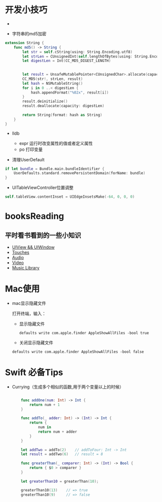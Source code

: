 # 开发小技巧
-
+ 字符串的md5加密

```Swift
extension String {
    func md5() -> String {
        let str = self.cString(using: String.Encoding.utf8)
        let strLen = CUnsignedInt(self.lengthOfBytes(using: String.Encoding.utf8))
        let digestLen = Int(CC_MD5_DIGEST_LENGTH)
        
        
        let result = UnsafeMutablePointer<CUnsignedChar>.allocate(capacity: digestLen)
        CC_MD5(str!, strLen, result)
        let hash = NSMutableString()
        for i in 0 ..< digestLen {
            hash.appendFormat("%02x", result[i])
        }
        result.deinitialize()
        result.deallocate(capacity: digestLen)
        
        return String(format: hash as String)
    }
}
```

+ lldb

	+ expr 运行时改变属性的值或者定义属性
	+ po 打印变量

+ 	清理UserDefault

```Swift
if let bundle = Bundle.main.bundleIdentifier {
    UserDefaults.standard.removePersistentDomain(forName: bundle)
}
```

+ UITableViewController位置调整

```Swift
self.tableView.contentInset = UIEdgeInsetsMake(-64, 0, 0, 0)
```



# booksReading

平时看书看到的一些小知识
-----------------

* [UIView && UIWindow](View&&UIWindow.md)
* [Touches](chapter5Touches.md)
* [Audio](Audio音频.md)
* [Video](Video视频.md)
* [Music Library](MusicLibrary.md)


# Mac使用
* mac显示隐藏文件

	打开终端，输入：
	* 显示隐藏文件
		```
		defaults write com.apple.finder AppleShowAllFiles -bool true 
		```
	* 关闭显示隐藏文件
	```
	defaults write com.apple.finder AppleShowAllFiles -bool false 
	```
	
	
# Swift 必备Tips
* Currying（生成多个相似的函数,用于两个变量以上的时候）

	```Swift
	
		func addOne(num: Int) -> Int {
		    return num + 1
		}
		
		func addTo(_ adder: Int) -> (Int) -> Int {
		    return {
		        num in
		        return num + adder
		    }
		}
		
		let addTwo = addTo(2)    // addToFour: Int -> Int
		let result = addTwo(6)   // result = 8
		
		func greaterThan(_ comparer: Int) -> (Int) -> Bool {
		    return { $0 > comparer }
		}
		
		let greaterThan10 = greaterThan(10);
		
		greaterThan10(13)    // => true
		greaterThan10(9)     // => false
	```
	


	
	 